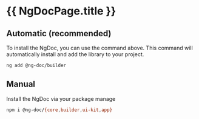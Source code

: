 # {{ NgDocPage.title }}

## Automatic (recommended)

To install the NgDoc, you can use the command above.
This command will automatically install and add the library to your project.

```bash
ng add @ng-doc/builder
```

## Manual

Install the NgDoc via your package manage

```bash
npm i @ng-doc/{core,builder,ui-kit,app}
```
